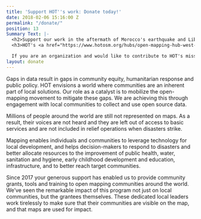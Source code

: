 ```yaml
---
title: 'Support HOT''s work: Donate today!'
date: 2018-02-06 15:16:00 Z
permalink: "/donate/"
position: 13
Summary Text: |-
  <h2>Support our work in the aftermath of Morocco's earthquake and Libya's floods</h2>
  <h3>HOT's <a href="https://www.hotosm.org/hubs/open-mapping-hub-west-and-northern-africa">West and Northern Africa Hub</a> is coordinating with local communities to map the areas affected by <a href="https://tasks.hotosm.org/explore?campaign=Morocco%20Earthquake%202023">the earthquake</a> and <a href="https://tasks.hotosm.org/explore?text=libya+2023">the floods</a> provide reliable, up-to-date map data to humanitarian actors on the ground. Your donations are crucial to keep this work going.</h3>

  If you are an organization and would like to contribute to HOT's mission-critical work to partner with local communities, please reach out to <a href="mailto:donations@hotosm.org">donations@hotosm.org</a>
layout: donate
---
```


Gaps in data result in gaps in community equity, humanitarian response and public policy. HOT envisions a world where communities are an inherent part of local solutions. Our role as a catalyst is to mobilize the open-mapping movement to mitigate these gaps. We are achieving this through engagement with local communities to collect and use open source data.

Millions of people around the world are still not represented on maps. As a result, their voices are not heard and they are left out of access to basic services and are not included in relief operations when disasters strike.

Mapping enables individuals and communities to leverage technology for local development, and helps decision-makers to respond to disasters and better allocate resources to the improvement of public health, water, sanitation and hygiene, early childhood development and education, infrastructure, and to better reach target communities.

Since 2017 your generous support has enabled us to provide community grants, tools and training to open mapping communities around the world. We’ve seen the remarkable impact of this program not just on local communities, but the grantees themselves. These dedicated local leaders work tirelessly to make sure that their communities are visible on the map, and that maps are used for impact.